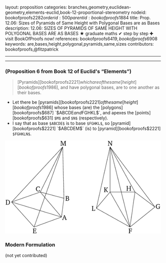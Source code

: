 layout: proposition
categories: branches,geometry,euclidean-geometry,elements-euclid,book-12-proportional-stereometry
nodeid: bookofproofs$2282
orderid: 500
parentid: bookofproofs$1884
title: Prop. 12.06: Sizes of Pyramids of Same Height with Polygonal Bases are as Bases
description: 12.06: SIZES OF PYRAMIDS OF SAME HEIGHT WITH POLYGONAL BASES ARE AS BASES &#9733; graduate maths &#10004; step by step &#10010; visit BookOfProofs now!
references: bookofproofs$6419,bookofproofs$6908
keywords: are,bases,height,polygonal,pyramids,same,sizes
contributors: bookofproofs,@fitzpatrick

---


---

### (Proposition 6 from Book 12 of Euclid's “Elements”)

> [Pyramids][bookofproofs$2221] which are of the same [height][bookofproofs$1986], and have polygonal bases, are to one another as their bases.
* Let there be [pyramids][bookofproofs$2221] of the same [height][bookofproofs$1986] whose bases (are) the [polygons][bookofproofs$687] `$ABCDE$` and `$FGHKL$`, and apexes the [points][bookofproofs$631] `$M$` and `$N$` (respectively).
* I say that as base `$ABCDE$` is to base `$FGHKL$`, so [pyramid][bookofproofs$2221] `$ABCDEM$` (is) to [pyramid][bookofproofs$2221] `$FGHKLN$`.

![fig06e](https://github.com/bookofproofs/bookofproofs.github.io/blob/main/_sources/_assets/images/euclid/Book12/fig06e.png?raw=true)



### Modern Formulation

(not yet contributed)
